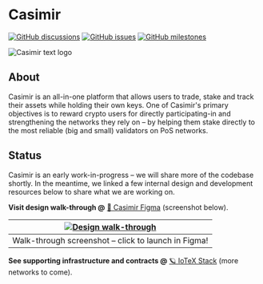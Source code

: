 # Casimir

[![GitHub discussions](https://consensusnetworks-shields.herokuapp.com/github/discussions/consensusnetworks/casimir)](https://github.com/consensusnetworks/casimir/discussions)
[![GitHub issues](https://consensusnetworks-shields.herokuapp.com/github/issues/consensusnetworks/casimir)](https://github.com/consensusnetworks/casimir/issues)
[![GitHub milestones](https://consensusnetworks-shields.herokuapp.com/github/milestones/all/consensusnetworks/casimir)](https://github.com/consensusnetworks/casimir/milestones)

![Casimir text logo](https://user-images.githubusercontent.com/32200924/169926563-5a12f3c0-de02-417c-97b0-e4d7e2cc2024.svg)

## About

Casimir is an all-in-one platform that allows users to trade, stake and track their assets while holding their own keys. One of Casimir's primary objectives is to reward crypto users for directly participating-in and strengthening the networks they rely on – by helping them stake directly to the most reliable (big and small) validators on PoS networks.

## Status

Casimir is an early work-in-progress – we will share more of the codebase shortly. In the meantime, we linked a few internal design and development resources below to share what we are working on.

**Visit design walk-through @** [🎨 Casimir Figma](https://www.figma.com/proto/nJmTNPoWNuhEX0lS1FIIPQ/Casimir?node-id=427%3A29434&scaling=min-zoom&starting-point-node-id=427%3A29490) (screenshot below).

| [![Design walk-through](https://user-images.githubusercontent.com/32200924/169935678-7695b4dd-b186-459c-9823-7bdce8cc7ebb.png)](https://www.figma.com/proto/nJmTNPoWNuhEX0lS1FIIPQ/Casimir?node-id=427%3A29434&scaling=min-zoom&starting-point-node-id=427%3A29490) |
| :--: |
| Walk-through screenshot – click to launch in Figma! |

**See supporting infrastructure and contracts @** [🪐 IoTeX Stack](https://github.com/consensusnetworks/iotex-stack) (more networks to come).
